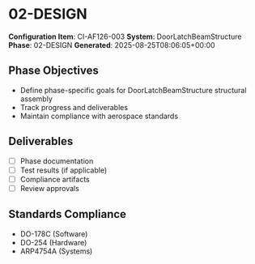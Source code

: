 # 02-DESIGN

**Configuration Item**: CI-AF126-003
**System**: DoorLatchBeamStructure
**Phase**: 02-DESIGN
**Generated**: 2025-08-25T08:06:05+00:00

## Phase Objectives
- Define phase-specific goals for DoorLatchBeamStructure structural assembly
- Track progress and deliverables
- Maintain compliance with aerospace standards

## Deliverables
- [ ] Phase documentation
- [ ] Test results (if applicable)
- [ ] Compliance artifacts
- [ ] Review approvals

## Standards Compliance
- DO-178C (Software)
- DO-254 (Hardware)
- ARP4754A (Systems)

